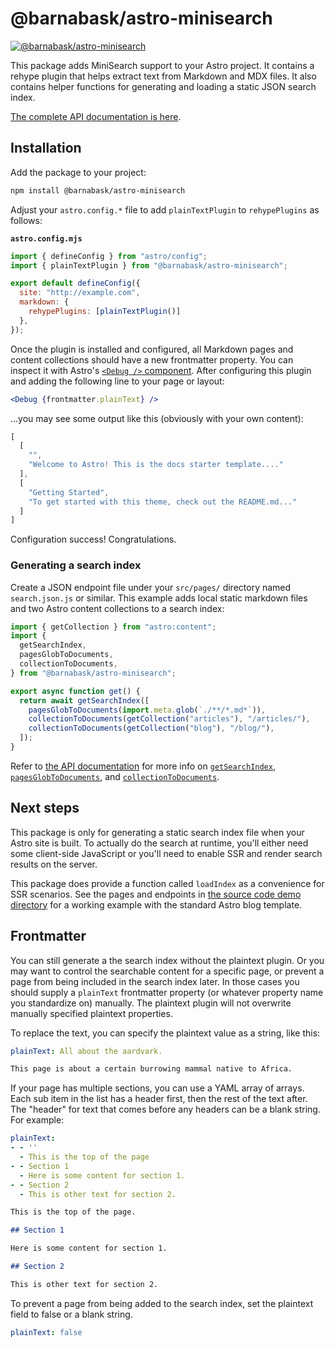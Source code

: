 # @barnabask/astro-minisearch

[![@barnabask/astro-minisearch](https://img.shields.io/npm/v/@barnabask/astro-minisearch?style=for-the-badge&logo=npm)](https://www.npmjs.com/package/@barnabask/astro-minisearch)

This package adds MiniSearch support to your Astro project.
It contains a rehype plugin that helps extract text from Markdown and MDX files.
It also contains helper functions for generating  and loading a static JSON search index.

[The complete API documentation is here](./api/README.md).

## Installation

Add the package to your project:

```sh
npm install @barnabask/astro-minisearch
```

Adjust your `astro.config.*` file to add `plainTextPlugin` to `rehypePlugins` as follows:

__`astro.config.mjs`__

```js
import { defineConfig } from "astro/config";
import { plainTextPlugin } from "@barnabask/astro-minisearch";

export default defineConfig({
  site: "http://example.com",
  markdown: {
    rehypePlugins: [plainTextPlugin()]
  },
});
```

Once the plugin is installed and configured, all Markdown pages and content collections should have a new frontmatter property.
You can inspect it with Astro's [`<Debug />` component](https://docs.astro.build/en/reference/api-reference/#debug-).
After configuring this plugin and adding the following line to your page or layout:

```jsx
<Debug {frontmatter.plainText} />
```

...you may see some output like this (obviously with your own content):

```js
[
  [
    "",
    "Welcome to Astro! This is the docs starter template...."
  ],
  [
    "Getting Started",
    "To get started with this theme, check out the README.md..."
  ]
]
```

Configuration success! Congratulations.

### Generating a search index

Create a JSON endpoint file under your `src/pages/` directory named `search.json.js` or similar.
This example adds local static markdown files and two Astro content collections to a search index:

```js
import { getCollection } from "astro:content";
import {
  getSearchIndex,
  pagesGlobToDocuments,
  collectionToDocuments,
} from "@barnabask/astro-minisearch";

export async function get() {
  return await getSearchIndex([
    pagesGlobToDocuments(import.meta.glob(`./**/*.md*`)),
    collectionToDocuments(getCollection("articles"), "/articles/"),
    collectionToDocuments(getCollection("blog"), "/blog/"),
  ]);
}
```

Refer to [the API documentation](./api/README.md) for more info on
[`getSearchIndex`](./api/modules/search_index.md#getsearchindex),
[`pagesGlobToDocuments`](./api/modules/pages.md#pagesglobtodocuments), and
[`collectionToDocuments`](./api/modules/collections.md#collectiontodocuments).

## Next steps

This package is only for generating a static search index file when your Astro site is built.
To actually do the search at runtime, you'll either need some client-side JavaScript or you'll need to enable SSR and render search results on the server.

This package does provide a function called `loadIndex` as a convenience for SSR scenarios.
See the pages and endpoints in [the source code demo directory](../../demo/src/pages/) for a working example with the standard Astro blog template.

## Frontmatter

You can still generate a the search index without the plaintext plugin.
Or you may want to control the searchable content for a specific page, or prevent a page from being included in the search index later.
In those cases you should supply a `plainText` frontmatter property (or whatever property name you standardize on) manually.
The plaintext plugin will not overwrite manually specified plaintext properties.

To replace the text, you can specify the plaintext value as a string, like this:

```yml
plainText: All about the aardvark.
```

```markdown
This page is about a certain burrowing mammal native to Africa.
```

If your page has multiple sections, you can use a YAML array of arrays.
Each sub item in the list has a header first, then the rest of the text after.
The "header" for text that comes before any headers can be a blank string. For example:

```yml
plainText:
- - ''
  - This is the top of the page
- - Section 1
  - Here is some content for section 1.
- - Section 2
  - This is other text for section 2.
```

```markdown
This is the top of the page.

## Section 1

Here is some content for section 1.

## Section 2

This is other text for section 2.
```

To prevent a page from being added to the search index, set the plaintext field to false or a blank string.

```yml
plainText: false
```
